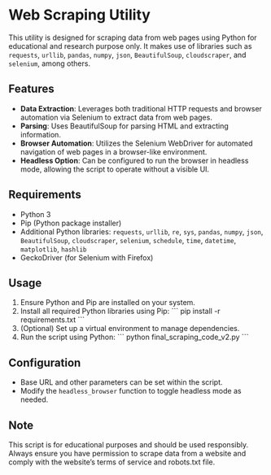 
# Web Scraping Utility

This utility is designed for scraping data from web pages using Python for educational and research purpose only. It makes use of libraries such as `requests`, `urllib`, `pandas`, `numpy`, `json`, `BeautifulSoup`, `cloudscraper`, and `selenium`, among others.

## Features

- **Data Extraction**: Leverages both traditional HTTP requests and browser automation via Selenium to extract data from web pages.
- **Parsing**: Uses BeautifulSoup for parsing HTML and extracting information.
- **Browser Automation**: Utilizes the Selenium WebDriver for automated navigation of web pages in a browser-like environment.
- **Headless Option**: Can be configured to run the browser in headless mode, allowing the script to operate without a visible UI.

## Requirements

- Python 3
- Pip (Python package installer)
- Additional Python libraries: `requests`, `urllib`, `re`, `sys`, `pandas`, `numpy`, `json`, `BeautifulSoup`, `cloudscraper`, `selenium`, `schedule`, `time`, `datetime`, `matplotlib`, `hashlib`
- GeckoDriver (for Selenium with Firefox)

## Usage

1. Ensure Python and Pip are installed on your system.
2. Install all required Python libraries using Pip:
   \```
   pip install -r requirements.txt
   \```
3. (Optional) Set up a virtual environment to manage dependencies.
4. Run the script using Python:
   \```
   python final_scraping_code_v2.py
   \```

## Configuration

- Base URL and other parameters can be set within the script.
- Modify the `headless_browser` function to toggle headless mode as needed.

## Note

This script is for educational purposes and should be used responsibly. Always ensure you have permission to scrape data from a website and comply with the website’s terms of service and robots.txt file.
